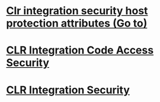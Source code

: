 # [Clr integration security host protection attributes (Go to)](../relational-databases/clr-integration-security-host-protection-attributes/index.md?toc=%2fsql%2frelational-databases%2fclr-integration-security-host-protection-attributes%2ftoc.json)
# [CLR Integration Code Access Security](clr-integration-code-access-security.md)
# [CLR Integration Security](clr-integration-security.md)
